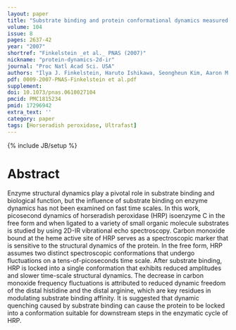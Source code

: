 ```yaml
---
layout: paper
title: "Substrate binding and protein conformational dynamics measured by 2D-IR vibrational echo spectroscopy."
volume: 104
issue: 8
pages: 2637-42
year: "2007"
shortref: "Finkelstein _et al._ PNAS (2007)"
nickname: "protein-dynamics-2d-ir"
journal: "Proc Natl Acad Sci. USA"
authors: "Ilya J. Finkelstein, Haruto Ishikawa, Seongheun Kim, Aaron M. Massari, and M. D. Fayer"
pdf: 0009-2007-PNAS-Finkelstein et al.pdf
supplement:
doi: 10.1073/pnas.0610027104
pmcid: PMC1815234
pmid: 17296942
extra_text: ''
category: paper
tags: [Horseradish peroxidase, Ultrafast]
---
```

{% include JB/setup %}

# Abstract

Enzyme structural dynamics play a pivotal role in substrate binding and biological function, but the influence of substrate binding on enzyme dynamics has not been examined on fast time scales. In this work, picosecond dynamics of horseradish peroxidase (HRP) isoenzyme C in the free form and when ligated to a variety of small organic molecule substrates is studied by using 2D-IR vibrational echo spectroscopy. Carbon monoxide bound at the heme active site of HRP serves as a spectroscopic marker that is sensitive to the structural dynamics of the protein. In the free form, HRP assumes two distinct spectroscopic conformations that undergo fluctuations on a tens-of-picoseconds time scale. After substrate binding, HRP is locked into a single conformation that exhibits reduced amplitudes and slower time-scale structural dynamics. The decrease in carbon monoxide frequency fluctuations is attributed to reduced dynamic freedom of the distal histidine and the distal arginine, which are key residues in modulating substrate binding affinity. It is suggested that dynamic quenching caused by substrate binding can cause the protein to be locked into a conformation suitable for downstream steps in the enzymatic cycle of HRP.

